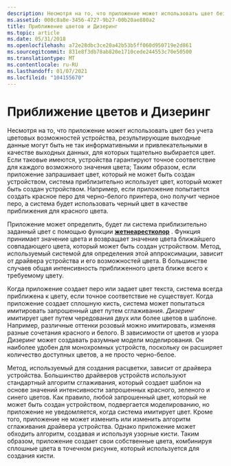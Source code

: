 ```yaml
---
description: Несмотря на то, что приложение может использовать цвет без учета цветовых возможностей устройства, результирующие выходные данные могут быть не так информативными и привлекательными в качестве выходных данных, для которых тщательно выбирается цвет.
ms.assetid: 008c8a8e-3456-4727-9b27-00b20ae880a2
title: Приближение цветов и Дизеринг
ms.topic: article
ms.date: 05/31/2018
ms.openlocfilehash: a72e28dbc3ce20a42b53b5ff060d950719e2d861
ms.sourcegitcommit: 831e8f3db78ab820e1710cede244553c70e50500
ms.translationtype: MT
ms.contentlocale: ru-RU
ms.lasthandoff: 01/07/2021
ms.locfileid: "104155670"
---
```

# <a name="color-approximations-and-dithering"></a>Приближение цветов и Дизеринг

Несмотря на то, что приложение может использовать цвет без учета цветовых возможностей устройства, результирующие выходные данные могут быть не так информативными и привлекательными в качестве выходных данных, для которых тщательно выбирается цвет. Если таковые имеются, устройства гарантируют точное соответствие для каждого возможного значения цвета; Таким образом, если приложение запрашивает цвет, который не может быть создан устройством, система приблизительно использует цвет, который может быть создан устройством. Например, если приложение попытается создать красное перо для черно-белого принтера, оно получит черное перо, а система будет использовать черный цвет в качестве приближения для красного цвета.

Приложение может определить, будет ли система приблизительно заданный цвет с помощью функции [**жетнеарестколор**](/windows/desktop/api/Wingdi/nf-wingdi-getnearestcolor) . Функция принимает значение цвета и возвращает значение цвета ближайшего совпадающего цвета, который может быть создан устройством. Метод, используемый системой для определения этой аппроксимации, зависит от драйвера устройства и его возможностей цвета. В большинстве случаев общая интенсивность приближенного цвета ближе всего к требуемому цвету.

Когда приложение создает перо или задает цвет текста, система всегда приближена к цвету, если точное соответствие не существует. Когда приложение создает сплошную кисть, система может попытаться имитировать запрошенный цвет путем сглаживания. *Дизеринг* имитирует цвет путем чередования двух или более цветов в шаблоне. Например, различные оттенки розовый можно имитировать, изменяя разные сочетания красного и белого. В зависимости от цветов и узора Дизеринг может создавать разумные модели моделирования. Он наиболее удобен для монохромных устройств, поскольку он расширяет количество доступных цветов, а не просто черно-белое.

Метод, используемый для создания расцветки, зависит от драйвера устройства. Большинство драйверов устройств используют стандартный алгоритм сглаживания, который создает шаблон на основе значений интенсивности запрошенных красного, зеленого и синего цветов. Как правило, любой запрошенный цвет, который не может быть создан устройством, подвергается моделированию, но приложение не уведомляется, когда система имитирует цвет. Кроме того, приложение не может изменить или изменить алгоритм сглаживания драйвера устройства. Однако приложение может обходить алгоритм, создавая и используя узорные кисти. Таким образом, приложение создает свои собственные цвета, комбинируя сплошные цвета в точечном рисунке, который используется для создания кисти.

 

 



